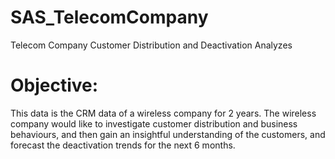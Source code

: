 # SAS_TelecomCompany
Telecom Company Customer Distribution and Deactivation Analyzes

# Objective:

This data is the CRM data of a wireless company for 2 years. The wireless company would like to investigate customer distribution and business behaviours, and then gain an insightful understanding of the customers, and forecast the deactivation trends for the next 6 months.

